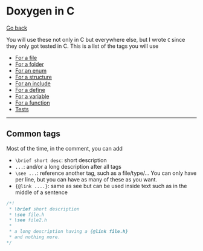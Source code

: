 # Doxygen in C

[Go back](..)

You will use these not only in C but everywhere else, but I wrote `C` since they only got tested in C. This is a list of the tags you will use

* [For a file](tags/file.md)
* [For a folder](tags/folder.md)
* [For an enum](tags/enum.md)
* [For a structure](tags/structure.md)
* [For an include](tags/include.md)
* [For a define](tags/define.md)
* [For a variable](tags/variable.md)
* [For a function](tags/function.md)
* [Tests](tags/others.md)

<hr class="sr">

## Common tags

Most of the time, in the comment, you can add

* `\brief short desc`: short description
* `...`: and/or a long description after all tags
* `\see ...`: reference another tag, such as a file/type/... You can only have per line, but you can have as many of these as you want.
* `{@link ....}`: same as see but can be used inside text  such as in the middle of a sentence

```c
/*!
 * \brief short description
 * \see file.h
 * \see file2.h
 *
 * a long description having a {@link file.h}
 * and nothing more.
*/
```